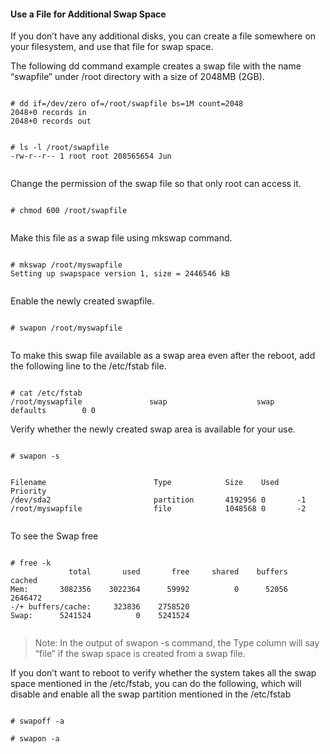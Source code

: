 #### Use a File for Additional Swap Space


If you don’t have any additional disks, you can create a file somewhere on your filesystem, and use that file for swap space.

The following dd command example creates a swap file with the name “swapfile” under /root directory with a size of 2048MB (2GB).

```

# dd if=/dev/zero of=/root/swapfile bs=1M count=2048
2048+0 records in
2048+0 records out


# ls -l /root/swapfile
-rw-r--r-- 1 root root 208565654 Jun 


```

Change the permission of the swap file so that only root can access it.


```

# chmod 600 /root/swapfile


```


Make this file as a swap file using mkswap command.


```

# mkswap /root/myswapfile
Setting up swapspace version 1, size = 2446546 kB


```

Enable the newly created swapfile.


```

# swapon /root/myswapfile


```

To make this swap file available as a swap area even after the reboot, add the following line to the /etc/fstab file.


```

# cat /etc/fstab
/root/myswapfile               swap                    swap    defaults        0 0

```

Verify whether the newly created swap area is available for your use.


```

# swapon -s


Filename                        Type            Size    Used    Priority
/dev/sda2                       partition       4192956 0       -1
/root/myswapfile                file            1048568 0       -2


```

To see the Swap free


```

# free -k
             total       used       free     shared    buffers     cached
Mem:       3082356    3022364      59992          0      52056    2646472
-/+ buffers/cache:     323836    2758520
Swap:      5241524          0    5241524


```


> Note: In the output of swapon -s command, the Type column will say “file” if the swap space is created from a swap file.

If you don’t want to reboot to verify whether the system takes all the swap space mentioned in the /etc/fstab, you can do the following, which will disable and enable all the swap partition mentioned in the /etc/fstab


```

# swapoff -a

# swapon -a


```
